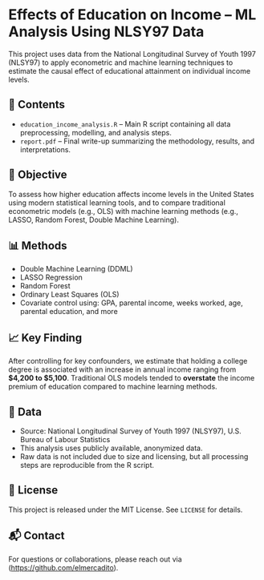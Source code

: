 # Effects of Education on Income – ML Analysis Using NLSY97 Data

This project uses data from the National Longitudinal Survey of Youth 1997 (NLSY97) to apply econometric and machine learning techniques to estimate the causal effect of educational attainment on individual income levels.

## 📁 Contents

- `education_income_analysis.R` – Main R script containing all data preprocessing, modelling, and analysis steps.
- `report.pdf` – Final write-up summarizing the methodology, results, and interpretations.

## 🧠 Objective

To assess how higher education affects income levels in the United States using modern statistical learning tools, and to compare traditional econometric models (e.g., OLS) with machine learning methods (e.g., LASSO, Random Forest, Double Machine Learning).

## 📊 Methods

- Double Machine Learning (DDML)
- LASSO Regression
- Random Forest
- Ordinary Least Squares (OLS)
- Covariate control using: GPA, parental income, weeks worked, age, parental education, and more

## 📈 Key Finding

After controlling for key confounders, we estimate that holding a college degree is associated with an increase in annual income ranging from **$4,200 to $5,100**. Traditional OLS models tended to **overstate** the income premium of education compared to machine learning methods.

## 🧮 Data

- Source: National Longitudinal Survey of Youth 1997 (NLSY97), U.S. Bureau of Labour Statistics
- This analysis uses publicly available, anonymized data.
- Raw data is not included due to size and licensing, but all processing steps are reproducible from the R script.

## 📄 License

This project is released under the MIT License. See `LICENSE` for details.

## 📬 Contact

For questions or collaborations, please reach out via (https://github.com/elmercadito).

